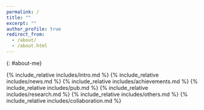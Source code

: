 ```yaml
---
permalink: /
title: ""
excerpt: ""
author_profile: true
redirect_from: 
  - /about/
  - /about.html
---
```

<span class='anchor' id='about-me'></span>
{: #about-me}

{% include_relative includes/intro.md %}
{% include_relative includes/news.md %}
{% include_relative includes/achievements.md %}
{% include_relative includes/pub.md %}
{% include_relative includes/research.md %}
{% include_relative includes/others.md %}
{% include_relative includes/collaboration.md %}

